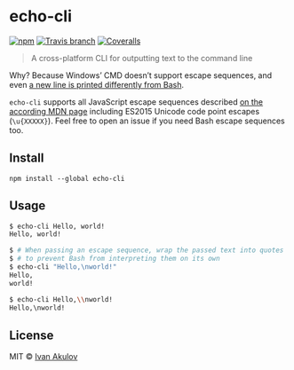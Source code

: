 # echo-cli

[![npm](https://img.shields.io/npm/v/echo-cli.svg?maxAge=2592000&style=flat-square)](https://www.npmjs.com/package/echo-cli) [![Travis branch](https://img.shields.io/travis/iamakulov/echo-cli/master.svg?maxAge=2592000&style=flat-square)](https://travis-ci.org/iamakulov/echo-cli) [![Coveralls](https://img.shields.io/coveralls/iamakulov/echo-cli.svg?maxAge=2592000&style=flat-square)](https://coveralls.io/github/iamakulov/echo-cli)

> A cross-platform CLI for outputting text to the command line

Why? Because Windows’ CMD doesn’t support escape sequences, and even [a new line is printed differently from Bash](http://stackoverflow.com/a/132804/1192426).

`echo-cli` supports all JavaScript escape sequences described [on the according MDN page](https://developer.mozilla.org/en-US/docs/Web/JavaScript/Guide/Grammar_and_types#Using_special_characters_in_strings) including ES2015 Unicode code point escapes (`\u{XXXXX}`). Feel free to open an issue if you need Bash escape sequences too.

## Install

```
npm install --global echo-cli
```

## Usage

```sh
$ echo-cli Hello, world!
Hello, world!

$ # When passing an escape sequence, wrap the passed text into quotes
$ # to prevent Bash from interpreting them on its own
$ echo-cli "Hello,\nworld!"
Hello,
world!

$ echo-cli Hello,\\nworld!
Hello,\nworld!
```

## License

MIT © [Ivan Akulov](http://iamakulov.com)